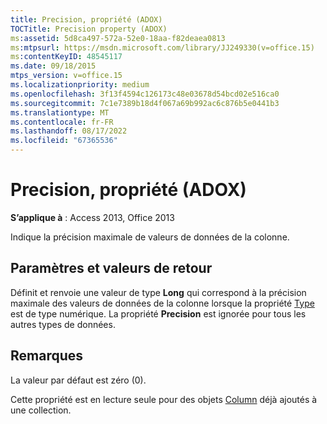 ```yaml
---
title: Precision, propriété (ADOX)
TOCTitle: Precision property (ADOX)
ms:assetid: 5d8ca497-572a-52e0-18aa-f82deaea0813
ms:mtpsurl: https://msdn.microsoft.com/library/JJ249330(v=office.15)
ms:contentKeyID: 48545117
ms.date: 09/18/2015
mtps_version: v=office.15
ms.localizationpriority: medium
ms.openlocfilehash: 3f13f4594c126173c48e03678d54bcd02e516ca0
ms.sourcegitcommit: 7c1e7389b18d4f067a69b992ac6c876b5e0441b3
ms.translationtype: MT
ms.contentlocale: fr-FR
ms.lasthandoff: 08/17/2022
ms.locfileid: "67365536"
---
```

# <a name="precision-property-adox"></a>Precision, propriété (ADOX)


**S’applique à** : Access 2013, Office 2013

Indique la précision maximale de valeurs de données de la colonne.

## <a name="settings-and-return-values"></a>Paramètres et valeurs de retour

Définit et renvoie une valeur de type **Long** qui correspond à la précision maximale des valeurs de données de la colonne lorsque la propriété [Type](/office/vba/access/concepts/miscellaneous/type-property-columnadox) est de type numérique. La propriété **Precision** est ignorée pour tous les autres types de données.

## <a name="remarks"></a>Remarques

La valeur par défaut est zéro (0).

Cette propriété est en lecture seule pour des objets [Column](column-object-adox.md) déjà ajoutés à une collection.

